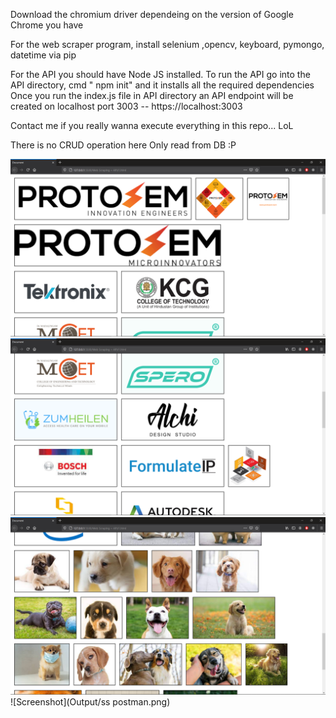 Download the chromium driver dependeing on the version of Google Chrome you have

For the web scraper program, install selenium ,opencv, keyboard, pymongo, datetime via pip



For the API you should have Node JS installed. 
        To run the API go into the API directory, cmd " npm init" and it installs all the required dependencies
	Once you run the index.js file in API directory an API endpoint will be created on localhost port 3003 -- 
	https://localhost:3003

Contact me if you really wanna execute everything in this repo... LoL


There is no CRUD operation here
Only read from DB :P


![Screenshot](Output/ss1.png)
![Screenshot](Output/ss2.png)
![Screenshot](Output/ss3.png)
![Screenshot](Output/ss postman.png)
